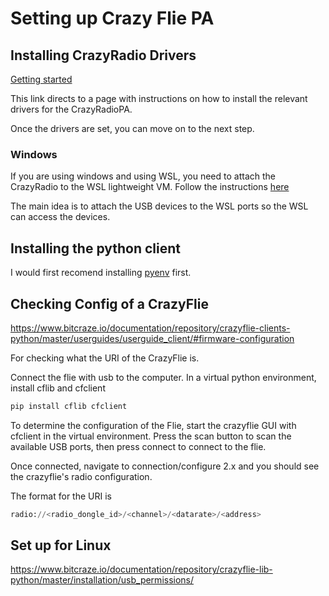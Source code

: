 # Setting up Crazy Flie PA

## Installing CrazyRadio Drivers

[Getting started](https://www.bitcraze.io/products/crazyradio-2-0/#tab-id-usage)

This link directs to a page with instructions on how to install the relevant drivers for the CrazyRadioPA.

Once the drivers are set, you can move on to the next step.

### Windows

If you are using windows and using WSL, you need to attach the CrazyRadio to the WSL lightweight VM. Follow the instructions [here](https://learn.microsoft.com/en-us/windows/wsl/connect-usb)

The main idea is to attach the USB devices to the WSL ports so the WSL can access the devices. 

## Installing the python client

I would first recomend installing [pyenv](https://github.com/pyenv/pyenv?tab=readme-ov-fil) first.

## Checking Config of a CrazyFlie

https://www.bitcraze.io/documentation/repository/crazyflie-clients-python/master/userguides/userguide_client/#firmware-configuration

For checking what the URI of the CrazyFlie is.

Connect the flie with usb to the computer. In a virtual python environment, install cflib and cfclient

```python
pip install cflib cfclient
```

To determine the configuration of the Flie, start the crazyflie GUI with cfclient in the virtual environment. Press the scan button to scan the available USB ports, then press connect to connect to the flie.

Once connected, navigate to connection/configure 2.x and you should see the crazyflie's radio configuration.

The format for the URI is

```python
radio://<radio_dongle_id>/<channel>/<datarate>/<address>
```

## Set up for Linux

https://www.bitcraze.io/documentation/repository/crazyflie-lib-python/master/installation/usb_permissions/
